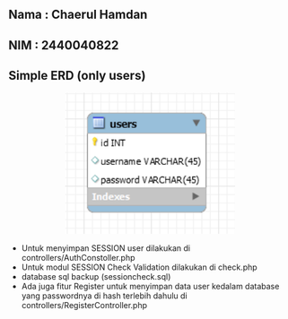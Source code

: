 ## Nama : Chaerul Hamdan
## NIM : 2440040822

## Simple ERD (only users)
<p align="center"><img src="./erd.png" alt="Build Status"></p>

- Untuk menyimpan SESSION user dilakukan di controllers/AuthConstoller.php 
- Untuk modul SESSION Check Validation dilakukan di check.php
- database sql backup (sessioncheck.sql)
- Ada juga fitur Register  untuk menyimpan data user kedalam database yang passwordnya di hash terlebih dahulu
di controllers/RegisterController.php